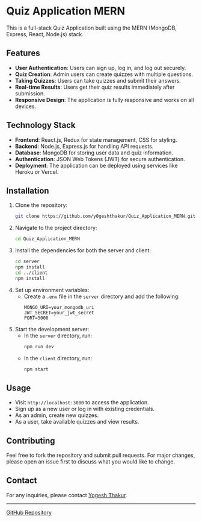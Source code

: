 # Quiz Application MERN

This is a full-stack Quiz Application built using the MERN (MongoDB, Express, React, Node.js) stack.

## Features

- **User Authentication**: Users can sign up, log in, and log out securely.
- **Quiz Creation**: Admin users can create quizzes with multiple questions.
- **Taking Quizzes**: Users can take quizzes and submit their answers.
- **Real-time Results**: Users get their quiz results immediately after submission.
- **Responsive Design**: The application is fully responsive and works on all devices.

## Technology Stack

- **Frontend**: React.js, Redux for state management, CSS for styling.
- **Backend**: Node.js, Express.js for handling API requests.
- **Database**: MongoDB for storing user data and quiz information.
- **Authentication**: JSON Web Tokens (JWT) for secure authentication.
- **Deployment**: The application can be deployed using services like Heroku or Vercel.

## Installation

1. Clone the repository:
    ```bash
    git clone https://github.com/y0geshthakur/Quiz_Application_MERN.git
    ```
2. Navigate to the project directory:
    ```bash
    cd Quiz_Application_MERN
    ```
3. Install the dependencies for both the server and client:
    ```bash
    cd server
    npm install
    cd ../client
    npm install
    ```
4. Set up environment variables:
    - Create a `.env` file in the `server` directory and add the following:
      ```env
      MONGO_URI=your_mongodb_uri
      JWT_SECRET=your_jwt_secret
      PORT=5000
      ```
5. Start the development server:
    - In the `server` directory, run:
      ```bash
      npm run dev
      ```
    - In the `client` directory, run:
      ```bash
      npm start
      ```

## Usage

- Visit `http://localhost:3000` to access the application.
- Sign up as a new user or log in with existing credentials.
- As an admin, create new quizzes.
- As a user, take available quizzes and view results.

## Contributing

Feel free to fork the repository and submit pull requests. For major changes, please open an issue first to discuss what you would like to change.

## Contact

For any inquiries, please contact [Yogesh Thakur](work.yogeshthakur@gmail.com).

---

[GitHub Repository](https://github.com/y0geshthakur/Quiz_Application_MERN)
